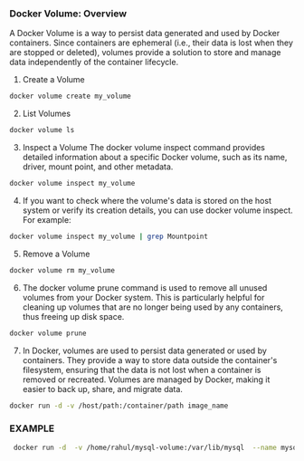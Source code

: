 ### Docker Volume: Overview
A Docker Volume is a way to persist data generated and used by Docker containers. Since containers are ephemeral (i.e., their data is lost when they are stopped or deleted), volumes provide a solution to store and manage data independently of the container lifecycle.

1. Create a Volume

```bash
docker volume create my_volume
```

2. List Volumes

```bash
docker volume ls
```

3. Inspect a Volume The docker volume inspect command provides detailed information about a specific Docker volume, such as its name, driver, mount point, and other metadata.

```bash
docker volume inspect my_volume
```

4. If you want to check where the volume's data is stored on the host system or verify its creation details, you can use docker volume inspect. For example:

```bash
docker volume inspect my_volume | grep Mountpoint
```

5. Remove a Volume

```bash
docker volume rm my_volume
```

6. The docker volume prune command is used to remove all unused volumes from your Docker system. This is particularly helpful for cleaning up volumes that are no longer being used by any containers, thus freeing up disk space.

```bash
docker volume prune
```

7. In Docker, volumes are used to persist data generated or used by containers. They provide a way to store data outside the container's filesystem, ensuring that the data is not lost when a container is removed or recreated. Volumes are managed by Docker, making it easier to back up, share, and migrate data.

```bash
docker run -d -v /host/path:/container/path image_name
```
### EXAMPLE

```bash
 docker run -d  -v /home/rahul/mysql-volume:/var/lib/mysql  --name mysql -e MYSQL_ROOT_PASSWORD=root mysql:latest
```




